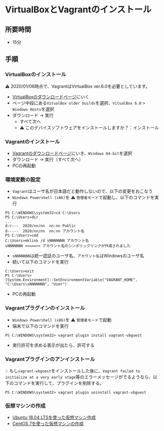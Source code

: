 # VirtualBoxとVagrantのインストール

## 所要時間

- 15分

## 手順

### VirtualBoxのインストール

:warning: 2020/01/06時点で、VagrantはVirtualBox ver.6.0を必要としています。

- [VirtualBoxのダウンロードページ](https://www.virtualbox.org/wiki/Downloads)にいく
- ページ中段にある`VitualBox older builds`を選択、`VitualBox 6.0` > `Windows Hosts`を選択
- ダウンロード → 実行
  - すべて次へ
  - :warning: このデバイスソフトウェアをインストールしますか？：インストール

### Vagrantのインストール

- [Vagrantのダウンロードページ](https://www.vagrantup.com/downloads.html)にいき、`Windows 64-bit`を選択
- ダウンロード → 実行（すべて次へ）
- PCの再起動

### 環境変数の設定

- `Vagrant`はユーザ名が日本語だと動作しないので、以下の変更をおこなう
- `Windows Powershell (x86)`を :warning: `管理者モード`で起動し、以下のコマンドを実行
```
PS C:\WINDOWS\system32>cd C:\Users
PS C:\Users>dir
...
d-r---  2020/nn/nn  nn:nn Public
d-----  2020/nn/nn  nn:nn アカウント名
PS C:\Users>cmd
C:\Users>mklink /d sNNNNNNN アカウント名
sNNNNNNN <<===>> アカウント名のシンボリックリンクが作成されました
```
- `sNNNNNNN`は統一認証のユーザ名、`アカウント名`はWindowsのユーザ名
- 続いて以下のコマンドを実行
```
C:\Users>exit
PS C:\Users> [System.Environment]::SetEnvironmentVariable("VAGRANT_HOME", "C:\Users\sNNNNNNN", "User")
```
- PCの再起動


### Vagrantプラグインのインストール

- `Windows Powershell (x86)`を :warning: `管理者モード`で起動
- 端末で以下のコマンドを実行
```
PS C:\WINDOWS\system32> vagrant plugin install vagrant-vbguest
```
- 実行許可を求める表示が出たら、許可する

### Vagrantプラグインのアンインストール

:bulb: もし`vagrant-vbguest`をインストールした後に、`Vagrant failed to initialize at a very early stage`等のエラーメッセージがでるようなら、以下のコマンドを実行して、プラグインを削除する。

```
PS C:\WINDOWS\system32> vagrant plugin uninstall vagrant-vbguest
```


### 仮想マシンの作成

- [Ubuntu 18.04 LTSを使った仮想マシン作成](vm-ubuntu1804.md)
- [CentOS 7を使った仮想マシンの作成](vm-cnetos7.md)
